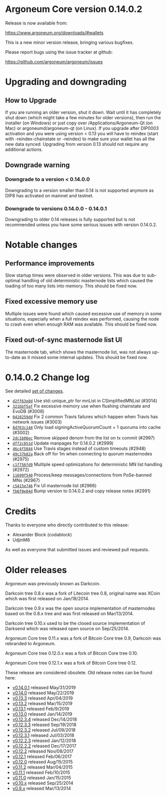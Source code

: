 Argoneum Core version 0.14.0.2
==========================

Release is now available from:

  <https://www.argoneum.org/downloads/#wallets>

This is a new minor version release, bringing various bugfixes.

Please report bugs using the issue tracker at github:

  <https://github.com/argoneum/argoneum/issues>


Upgrading and downgrading
=========================

How to Upgrade
--------------

If you are running an older version, shut it down. Wait until it has completely
shut down (which might take a few minutes for older versions), then run the
installer (on Windows) or just copy over /Applications/Argoneum-Qt (on Mac) or
argoneumd/argoneum-qt (on Linux). If you upgrade after DIP0003 activation and you were
using version < 0.13 you will have to reindex (start with -reindex-chainstate
or -reindex) to make sure your wallet has all the new data synced. Upgrading from
version 0.13 should not require any additional actions.

Downgrade warning
-----------------

### Downgrade to a version < 0.14.0.0

Downgrading to a version smaller than 0.14 is not supported anymore as DIP8 has
activated on mainnet and testnet.

### Downgrade to versions 0.14.0.0 - 0.14.0.1

Downgrading to older 0.14 releases is fully supported but is not
recommended unless you have some serious issues with version 0.14.0.2.

Notable changes
===============

Performance improvements
------------------------
Slow startup times were observed in older versions. This was due to sub-optimal handling of old
deterministic masternode lists which caused the loading of too many lists into memory. This should be
fixed now.

Fixed excessive memory use
--------------------------
Multiple issues were found which caused excessive use of memory in some situations, especially when
a full reindex was performed, causing the node to crash even when enough RAM was available. This should
be fixed now.

Fixed out-of-sync masternode list UI
------------------------------------
The masternode tab, which shows the masternode list, was not always up-to-date as it missed some internal
updates. This should be fixed now.

0.14.0.2 Change log
===================

See detailed [set of changes](https://github.com/argoneum/argoneum/compare/v0.14.0.1...argoneum:v0.14.0.2).

- [`d2ff63e8d`](https://github.com/argoneum/argoneum/commit/d2ff63e8d) Use std::unique_ptr for mnList in CSimplifiedMNList (#3014)
- [`321bbf5af`](https://github.com/argoneum/argoneum/commit/321bbf5af) Fix excessive memory use when flushing chainstate and EvoDB (#3008)
- [`0410259dd`](https://github.com/argoneum/argoneum/commit/0410259dd) Fix 2 common Travis failures which happen when Travis has network issues (#3003)
- [`8d763c144`](https://github.com/argoneum/argoneum/commit/8d763c144) Only load signingActiveQuorumCount + 1 quorums into cache (#3002)
- [`2dc1b06ec`](https://github.com/argoneum/argoneum/commit/2dc1b06ec) Remove skipped denom from the list on tx commit (#2997)
- [`dff2c851d`](https://github.com/argoneum/argoneum/commit/dff2c851d) Update manpages for 0.14.0.2 (#2999)
- [`46c4f5844`](https://github.com/argoneum/argoneum/commit/46c4f5844) Use Travis stages instead of custom timeouts (#2948)
- [`49c37b82a`](https://github.com/argoneum/argoneum/commit/49c37b82a) Back off for 1m when connecting to quorum masternodes (#2975)
- [`c1f756fd9`](https://github.com/argoneum/argoneum/commit/c1f756fd9) Multiple speed optimizations for deterministic MN list handling (#2972)
- [`11699f540`](https://github.com/argoneum/argoneum/commit/11699f540) Process/keep messages/connections from PoSe-banned MNs (#2967)
- [`c5415e746`](https://github.com/argoneum/argoneum/commit/c5415e746) Fix UI masternode list (#2966)
- [`fb6f0e04d`](https://github.com/argoneum/argoneum/commit/fb6f0e04d) Bump version to 0.14.0.2 and copy release notes (#2991)

Credits
=======

Thanks to everyone who directly contributed to this release:

- Alexander Block (codablock)
- UdjinM6

As well as everyone that submitted issues and reviewed pull requests.

Older releases
==============

Argoneum was previously known as Darkcoin.

Darkcoin tree 0.8.x was a fork of Litecoin tree 0.8, original name was XCoin
which was first released on Jan/18/2014.

Darkcoin tree 0.9.x was the open source implementation of masternodes based on
the 0.8.x tree and was first released on Mar/13/2014.

Darkcoin tree 0.10.x used to be the closed source implementation of Darksend
which was released open source on Sep/25/2014.

Argoneum Core tree 0.11.x was a fork of Bitcoin Core tree 0.9,
Darkcoin was rebranded to Argoneum.

Argoneum Core tree 0.12.0.x was a fork of Bitcoin Core tree 0.10.

Argoneum Core tree 0.12.1.x was a fork of Bitcoin Core tree 0.12.

These release are considered obsolete. Old release notes can be found here:

- [v0.14.0.1](https://github.com/argoneum/argoneum/blob/master/doc/release-notes/argoneum/release-notes-0.14.0.1.md) released May/31/2019
- [v0.14.0](https://github.com/argoneum/argoneum/blob/master/doc/release-notes/argoneum/release-notes-0.14.0.md) released May/22/2019
- [v0.13.3](https://github.com/argoneum/argoneum/blob/master/doc/release-notes/argoneum/release-notes-0.13.3.md) released Apr/04/2019
- [v0.13.2](https://github.com/argoneum/argoneum/blob/master/doc/release-notes/argoneum/release-notes-0.13.2.md) released Mar/15/2019
- [v0.13.1](https://github.com/argoneum/argoneum/blob/master/doc/release-notes/argoneum/release-notes-0.13.1.md) released Feb/9/2019
- [v0.13.0](https://github.com/argoneum/argoneum/blob/master/doc/release-notes/argoneum/release-notes-0.13.0.md) released Jan/14/2019
- [v0.12.3.4](https://github.com/argoneum/argoneum/blob/master/doc/release-notes/argoneum/release-notes-0.12.3.4.md) released Dec/14/2018
- [v0.12.3.3](https://github.com/argoneum/argoneum/blob/master/doc/release-notes/argoneum/release-notes-0.12.3.3.md) released Sep/19/2018
- [v0.12.3.2](https://github.com/argoneum/argoneum/blob/master/doc/release-notes/argoneum/release-notes-0.12.3.2.md) released Jul/09/2018
- [v0.12.3.1](https://github.com/argoneum/argoneum/blob/master/doc/release-notes/argoneum/release-notes-0.12.3.1.md) released Jul/03/2018
- [v0.12.2.3](https://github.com/argoneum/argoneum/blob/master/doc/release-notes/argoneum/release-notes-0.12.2.3.md) released Jan/12/2018
- [v0.12.2.2](https://github.com/argoneum/argoneum/blob/master/doc/release-notes/argoneum/release-notes-0.12.2.2.md) released Dec/17/2017
- [v0.12.2](https://github.com/argoneum/argoneum/blob/master/doc/release-notes/argoneum/release-notes-0.12.2.md) released Nov/08/2017
- [v0.12.1](https://github.com/argoneum/argoneum/blob/master/doc/release-notes/argoneum/release-notes-0.12.1.md) released Feb/06/2017
- [v0.12.0](https://github.com/argoneum/argoneum/blob/master/doc/release-notes/argoneum/release-notes-0.12.0.md) released Aug/15/2015
- [v0.11.2](https://github.com/argoneum/argoneum/blob/master/doc/release-notes/argoneum/release-notes-0.11.2.md) released Mar/04/2015
- [v0.11.1](https://github.com/argoneum/argoneum/blob/master/doc/release-notes/argoneum/release-notes-0.11.1.md) released Feb/10/2015
- [v0.11.0](https://github.com/argoneum/argoneum/blob/master/doc/release-notes/argoneum/release-notes-0.11.0.md) released Jan/15/2015
- [v0.10.x](https://github.com/argoneum/argoneum/blob/master/doc/release-notes/argoneum/release-notes-0.10.0.md) released Sep/25/2014
- [v0.9.x](https://github.com/argoneum/argoneum/blob/master/doc/release-notes/argoneum/release-notes-0.9.0.md) released Mar/13/2014


